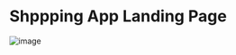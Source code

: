 # Shppping App Landing Page

![image](https://user-images.githubusercontent.com/27288409/185035437-29de4dd9-3272-4f30-9bb5-c7b98033d64e.png)
